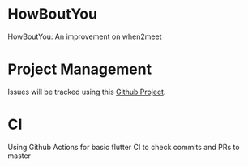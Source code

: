 # HowBoutYou
HowBoutYou: An improvement on when2meet

# Project Management
Issues will be tracked using this [Github Project](https://github.com/kawaiiPlat/HowBoutYou/projects/1).

# CI
Using Github Actions for basic flutter CI to check commits and PRs to master
